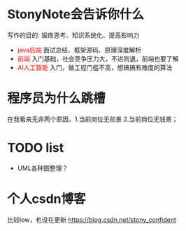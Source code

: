# StonyNote会告诉你什么
写作的目的: 锻炼思考、知识系统化、提高影响力

- <font color=#ff0000>java后端</font>
面试总结、框架源码、原理深度解析
- <font color=#ff0000>前端</font>
入门基础，社会竞争压力大，不进则退，前端也要了解
- <font color=#ff0000>AI人工智能</font>
入门，做工程门槛不高，想搞搞有难度的算法

# 程序员为什么跳槽
在我看来无非两个原因，1.当前岗位无前景 2.当前岗位无钱景；


# TODO list
- UML各种图整理？

# 个人csdn博客
比较low，也没在更新
https://blog.csdn.net/stony_confident
